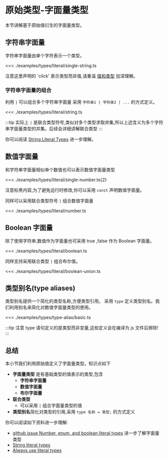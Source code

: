 # 原始类型-字面量类型

本节讲解基于原始值衍生的字面量类型。


## 字符串字面量
字符串字面量由单个字符表示一个类型。

<<< ./examples/types/literal/single-string.ts

注意这里声明的 'click' 表示类型而非值,请重温 [值和类型](./2.1.primitive-types.md#值和类型) 加深理解。

### 字符串字面量的组合
利用 `|` 可以组合多个字符串字面量 采用 `字符串1 | 字符串2 | ...` 的方式定义。

<<< ./examples/types/literal/string.ts


:::tip
实际上 `|` 是联合类型符号,类似对多个类型求取并集,所以上述含义为多个字符串字面量类型的并集。后续会详细讲解联合类型
:::

你可以阅读 [String Literal Types](https://github.com/Microsoft/TypeScript/pull/5185) 进一步理解。

## 数值字面量
和字符串字面量相似单个数值也可以表示数值字面量类型

<<< ./examples/types/literal/single-number.ts{2}

注意标黑内容,为了避免运行时修改,你可以采用 `const` 声明数值字面量。

同样可以采用联合类型符号 `|` 组合数值字面量

<<< ./examples/types/literal/number.ts

## Boolean 字面量
除了使用字符串,数值作为字面量也可采用 true ,false 作为 Boolean 字面量。

<<< ./examples/types/literal/boolean.ts

同样支持采用联合类型 `|` 组合布尔值。

<<< ./examples/types/literal/boolean-union.ts


## 类型别名(type aliases) 
类型别名提供一个简化的类型名称,方便类型引用。
采用 `type` 定义类型别名。我们利用别名来简化对数值字面量类型的使用。

<<< ./examples/types/type-alias/basic.ts

:::tip
注意 type 语句定义的是类型而非变量,这些定义会在编译为 js 文件后擦除!
:::


## 总结
本小节我们利用原始值定义了字面量类型。知识点如下

* **字面量类型** 是有基础类型的值表示的类型,包含
  * **字符串字面量** 
  * **数值字面量** 
  * **布尔字面量** 
* **联合类型**
  * 可以采用 `|` 组合字面量类型的值
* **类型别名**简化对类型的引用,采用 `type 名称 = 类型;` 的方式定义

你可以阅读如下资料进一步理解:

* [github issue Number, enum, and boolean literal types](https://github.com/microsoft/TypeScript/pull/9407) 进一步了解字面量类型
* [String literal types](https://www.typescriptlang.org/v2/docs/handbook/release-notes/overview.html#string-literal-types)
* [Always use literal types](https://github.com/microsoft/TypeScript/pull/10676)